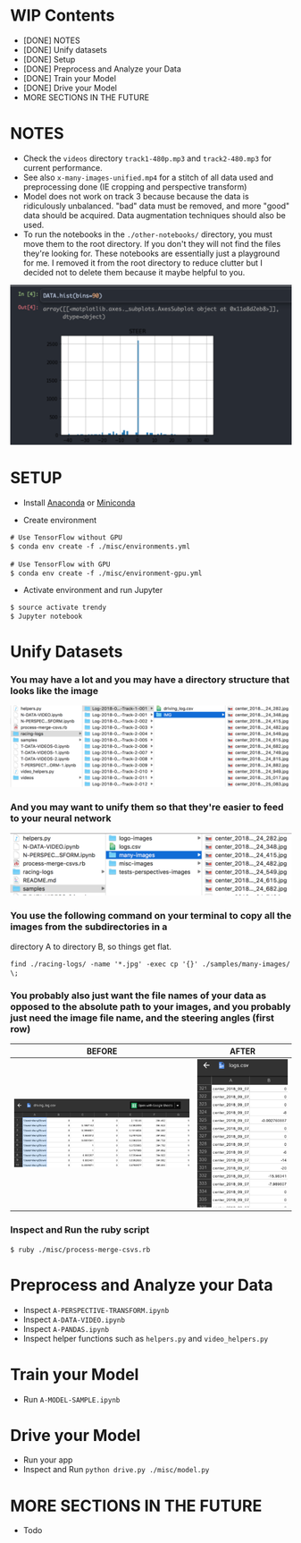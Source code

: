 # WIP Contents
- [DONE] NOTES
- [DONE] Unify datasets
- [DONE] Setup
- [DONE] Preprocess and Analyze your Data
- [DONE] Train your Model
- [DONE] Drive your Model
- MORE SECTIONS IN THE FUTURE

# NOTES
- Check the `videos` directory `track1-480p.mp3` and `track2-480.mp3` for current performance.
- See also `x-many-images-unified.mp4` for a stitch of all data used and preprocessing done (IE cropping and perspective transform)
- Model does not work on track 3 because because the data is ridiculously unbalanced. "bad" data must be removed, and more "good" data should be acquired. Data augmentation techniques should also be used.
- To run the notebooks in the `./other-notebooks/` directory, you must move them to the root directory.
If you don't they will not find the files they're looking for. These notebooks are essentially just a playground for me. I removed it from the root directory to reduce clutter but I decided not to delete them because it maybe helpful to you.

![Unbalanced Data Sets](./samples/misc-images/unbalanced-data.png)

# SETUP
- Install [Anaconda](https://www.continuum.io/downloads) or [Miniconda](https://conda.io/miniconda.html)

- Create environment

```
# Use TensorFlow without GPU
$ conda env create -f ./misc/environments.yml

# Use TensorFlow with GPU
$ conda env create -f ./misc/environment-gpu.yml
```

- Activate environment and run Jupyter

```
$ source activate trendy
$ Jupyter notebook
```


# Unify Datasets

### You may have a lot and you may have a directory structure that looks like the image
![Before](./samples/misc-images/before.png)

### And you may want to unify them so that they're easier to feed to your neural network
![After](./samples/misc-images/after.png)

### You use the following command on your terminal to copy all the images from the subdirectories in a
directory A to directory B, so things get flat.
```
find ./racing-logs/ -name '*.jpg' -exec cp '{}' ./samples/many-images/ \;
```

### You probably also just want the file names of your data as opposed to the absolute path to your images, and you probably just need the image file name, and the steering angles (first row)

| BEFORE | AFTER      |
| ----------------------------- |:-------------------------------:|
| ![csv before](./samples/misc-images/csv-before.png) |![csv after](./samples/misc-images/csv-after.png)|

### Inspect and Run the ruby script
```
$ ruby ./misc/process-merge-csvs.rb
```

# Preprocess and Analyze your Data
- Inspect `A-PERSPECTIVE-TRANSFORM.ipynb`
- Inspect `A-DATA-VIDEO.ipynb`
- Inspect `A-PANDAS.ipynb`
- Inspect helper functions such as `helpers.py` and `video_helpers.py`

# Train your Model
- Run `A-MODEL-SAMPLE.ipynb`

# Drive your Model
- Run your app
- Inspect and Run `python drive.py ./misc/model.py`

# MORE SECTIONS IN THE FUTURE
- Todo
